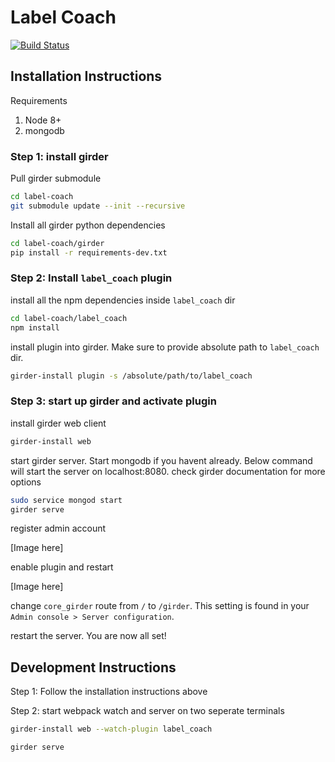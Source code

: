 # Label Coach

[![Build Status](https://travis-ci.org/chaitanya2334/label-coach.svg?branch=master)](https://travis-ci.org/chaitanya2334/label-coach)

## Installation Instructions

Requirements
1. Node 8+
2. mongodb

### Step 1: install girder

Pull girder submodule
```bash
cd label-coach
git submodule update --init --recursive
```
Install all girder python dependencies
```bash
cd label-coach/girder
pip install -r requirements-dev.txt
```

### Step 2: Install `label_coach` plugin

install all the npm dependencies inside `label_coach` dir
```bash
cd label-coach/label_coach
npm install
```

install plugin into girder. Make sure to provide absolute path to `label_coach` dir.
```bash
girder-install plugin -s /absolute/path/to/label_coach
```

### Step 3: start up girder and activate plugin

install girder web client
```bash
girder-install web
```

start girder server. Start mongodb if you havent already. Below command will start the server on localhost:8080. check girder documentation 
for more options
```bash
sudo service mongod start
girder serve
```

register admin account 

[Image here]

enable plugin and restart

[Image here]

change `core_girder` route from `/` to `/girder`. This setting is found in your `Admin console > Server configuration`.

restart the server. You are now all set!

## Development Instructions

Step 1: Follow the installation instructions above 

Step 2: start webpack watch and server on two seperate terminals
```bash
girder-install web --watch-plugin label_coach 
```

```bash
girder serve
```

